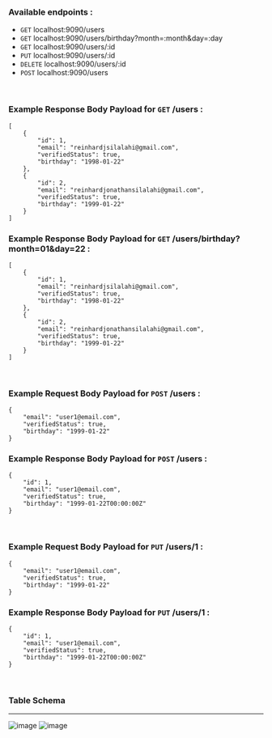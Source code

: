 ### Available endpoints :
- `GET` localhost:9090/users
- `GET` localhost:9090/users/birthday?month=:month&day=:day
- `GET` localhost:9090/users/:id
- `PUT` localhost:9090/users/:id
- `DELETE` localhost:9090/users/:id
- `POST` localhost:9090/users

<br>

### Example Response Body Payload for `GET` /users :
```
[
    {
        "id": 1,
        "email": "reinhardjsilalahi@gmail.com",
        "verifiedStatus": true,
        "birthday": "1998-01-22"
    },
    {
        "id": 2,
        "email": "reinhardjonathansilalahi@gmail.com",
        "verifiedStatus": true,
        "birthday": "1999-01-22"
    }
]
```

### Example Response Body Payload for `GET` /users/birthday?month=01&day=22 :
```
[
    {
        "id": 1,
        "email": "reinhardjsilalahi@gmail.com",
        "verifiedStatus": true,
        "birthday": "1998-01-22"
    },
    {
        "id": 2,
        "email": "reinhardjonathansilalahi@gmail.com",
        "verifiedStatus": true,
        "birthday": "1999-01-22"
    }
]
```

<br>

### Example Request Body Payload for `POST` /users :
```
{
    "email": "user1@email.com",
    "verifiedStatus": true,
    "birthday": "1999-01-22"
}
```

### Example Response Body Payload for `POST` /users :
```
{
    "id": 1,
    "email": "user1@email.com",
    "verifiedStatus": true,
    "birthday": "1999-01-22T00:00:00Z"
}
```

<br>

### Example Request Body Payload for `PUT` /users/1 :
```
{
    "email": "user1@email.com",
    "verifiedStatus": true,
    "birthday": "1999-01-22"
}
```

### Example Response Body Payload for `PUT` /users/1 :
```
{
    "id": 1,
    "email": "user1@email.com",
    "verifiedStatus": true,
    "birthday": "1999-01-22T00:00:00Z"
}
```

<br>

### Table Schema
---
![image](https://github.com/Reinhardjs/sayakaya-technical-test/assets/7758970/057b52c1-ee07-4f9f-afcc-1f2ea0368809)
![image](https://github.com/Reinhardjs/sayakaya-technical-test/assets/7758970/0ad0c8a5-11af-4249-8a27-c2869d04d547)
